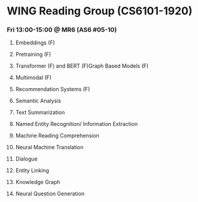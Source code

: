 # WING Reading Group (CS6101-1920)
### Fri 13:00-15:00 @ MR6 (AS6 #05-10)

1. Embeddings (F)
1. Pretraining (F)
1. Transformer (F) and BERT (F)Graph Based Models (F)
1. Multimodal (F)
1. Recommendation Systems (F)

1. Semantic Analysis
1. Text Summarization
1. Named Entity Recognition/ Information Extraction
1. Machine Reading Comprehension
1. Neural Machine Translation
1. Dialogue 
1. Entity Linking 
1. Knowledge Graph
1. Neural Question Generation
